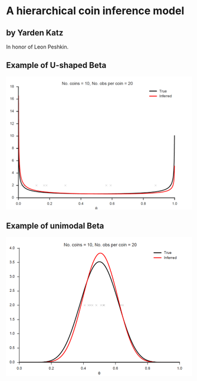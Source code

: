 # A hierarchical coin inference model

## by Yarden Katz

In honor of Leon Peshkin.

## Example of U-shaped Beta

![U-shaped Beta](./example_U-shaped_beta.png)

## Example of unimodal Beta

![U-shaped Beta](./example_unimodal_beta.png)
